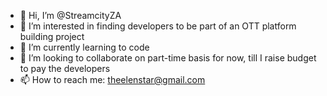 - 👋 Hi, I’m @StreamcityZA
- 👀 I’m interested in finding developers to be part of an OTT platform building project
- 🌱 I’m currently learning to code
- 💞️ I’m looking to collaborate on part-time basis for now, till I raise budget to pay the developers
- 📫 How to reach me: theelenstar@gmail.com

<!---
StreamcityZA/StreamcityZA is a ✨ special ✨ repository because its `README.md` (this file) appears on your GitHub profile.
You can click the Preview link to take a look at your changes.
--->
